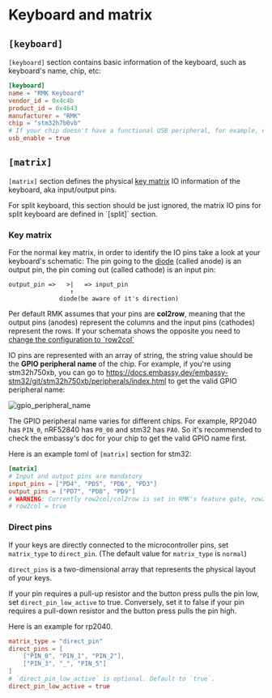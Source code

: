 # Keyboard and matrix

## `[keyboard]`

`[keyboard]` section contains basic information of the keyboard, such as keyboard's name, chip, etc:

```toml
[keyboard]
name = "RMK Keyboard"
vendor_id = 0x4c4b
product_id = 0x4643
manufacturer = "RMK"
chip = "stm32h7b0vb"
# If your chip doesn't have a functional USB peripheral, for example, nRF52832/esp32c3(esp32c3 has only USB serial, not full functional USB), set `usb_enable` to false
usb_enable = true
```

## `[matrix]`

`[matrix]` section defines the physical [key matrix](https://docs.qmk.fm/how_a_matrix_works) IO information of the keyboard, aka input/output pins. 

<div class="warning">
For split keyboard, this section should be just ignored, the matrix IO pins for split keyboard are defined in `[split]` section.
</div>

### Key matrix

For the normal key matrix, in order to identify the IO pins take a look at your keyboard's schematic: The pin going to the [diode](https://en.wikipedia.org/wiki/Diode) (called anode) is an output pin, the pin coming out (called cathode) is an input pin:
```
output_pin =>   >|   => input_pin
                 ↑
              diode(be aware of it's direction)
```

<div class="warning">
Per default RMK assumes that your pins are <b>col2row</b>, meaning that the output pins (anodes) represent the columns and the input pins (cathodes) represent the rows. If your schemata shows the opposite you need to <a href="https://haobogu.github.io/rmk/faq.html#my-matrix-is-row2col-the-matrix-doesnt-work"> change the configuration to `row2col`</a>
</div>

IO pins are represented with an array of string, the string value should be the **GPIO peripheral name** of the chip. For example, if you're using stm32h750xb, you can go to <https://docs.embassy.dev/embassy-stm32/git/stm32h750xb/peripherals/index.html> to get the valid GPIO peripheral name:

![gpio_peripheral_name](../images/gpio_peripheral_name.png)

The GPIO peripheral name varies for different chips. For example, RP2040 has `PIN_0`, nRF52840 has `P0_00` and stm32 has `PA0`. So it's recommended to check the embassy's doc for your chip to get the valid GPIO name first.

Here is an example toml of `[matrix]` section for stm32:

```toml
[matrix]
# Input and output pins are mandatory
input_pins = ["PD4", "PD5", "PD6", "PD3"]
output_pins = ["PD7", "PD8", "PD9"]
# WARNING: Currently row2col/col2row is set in RMK's feature gate, row2col config here is valid ONLY when you're using cloud compilation
# row2col = true
```

### Direct pins

If your keys are directly connected to the microcontroller pins, set `matrix_type` to `direct_pin`. (The default value for `matrix_type` is `normal`)

`direct_pins` is a two-dimensional array that represents the physical layout of your keys.

If your pin requires a pull-up resistor and the button press pulls the pin low, set `direct_pin_low_active` to true. Conversely, set it to false if your pin requires a pull-down resistor and the button press pulls the pin high.

Here is an example for rp2040.
```toml
matrix_type = "direct_pin"
direct_pins = [
    ["PIN_0", "PIN_1", "PIN_2"],
    ["PIN_3", "_", "PIN_5"]
]
# `direct_pin_low_active` is optional. Default to `true`.
direct_pin_low_active = true
```
